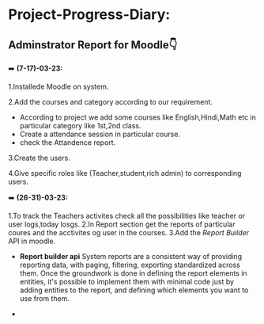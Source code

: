 # Project-Progress-Diary:
 ## **Adminstrator Report for Moodle**:point_down: ##

➡️ **(7-17)-03-23:**

1.Installede Moodle on system.

2.Add the courses and category according to our requirement.
- According to project we add some courses like English,Hindi,Math etc in particular category like 1st,2nd class.
- Create a attendance session in particular course.
- check the Attandence report.

3.Create the users.

4.Give specific roles like (Teacher,student,rich admin) to corresponding users.

:arrow_right: **(26-31)-03-23:**

1.To track the Teachers activites check all the possibilities like teacher or user logs,today losgs.
2.In Report section get the reports of particular coures and the acctivites og user in the courses.
3.Add the *Report Builder* API in moodle.
- **Report builder api** 
System reports are a consistent way of providing reporting data, with paging, filtering, exporting standardized across them. Once the groundwork is done in defining the report elements in entities, it's possible to implement them with minimal code just by adding entities to the report, and defining which elements you want to use from them. 

- 



